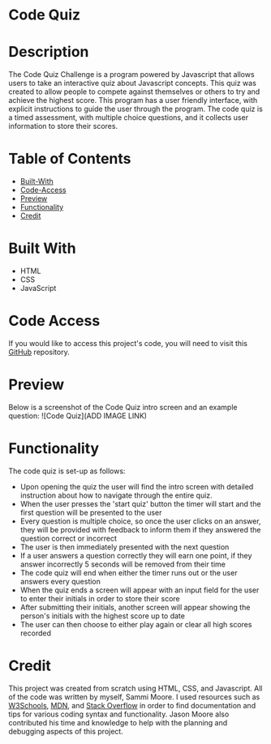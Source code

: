 # Code Quiz

# Description

The Code Quiz Challenge is a program powered by Javascript that allows users to take an interactive quiz about Javascript concepts. This quiz was created to allow people to compete against themselves or others to try and achieve the highest score. This program has a user friendly interface, with explicit instructions to guide the user through the program. The code quiz is a timed assessment, with multiple choice questions, and it collects user information to store their scores. 

# Table of Contents

- [Built-With](#built-with)
- [Code-Access](#code-access)
- [Preview](#preview)
- [Functionality](#functionality)
- [Credit](#credit)

# Built With
- HTML
- CSS
- JavaScript

# Code Access
If you would like to access this project's code, you will need to visit this [GitHub](LINK) repository.

# Preview
Below is a screenshot of the Code Quiz intro screen and an example question:
![Code Quiz](ADD IMAGE LINK)

# Functionality

The code quiz is set-up as follows:
- Upon opening the quiz the user will find the intro screen with detailed instruction about how to navigate through the entire quiz.
- When the user presses the 'start quiz' button the timer will start and the first question will be presented to the user
- Every question is multiple choice, so once the user clicks on an answer, they will be provided with feedback to inform them if they answered the question correct or incorrect
- The user is then immediately presented with the next question
- If a user answers a question correctly they will earn one point, if they answer incorrectly 5 seconds will be removed from their time
- The code quiz will end when either the timer runs out or the user answers every question
- When the quiz ends a screen will appear with an input field for the user to enter their initials in order to store their score
- After submitting their initials, another screen will appear showing the person's initials with the highest score up to date
- The user can then choose to either play again or clear all high scores recorded

# Credit

This project was created from scratch using HTML, CSS, and Javascript. All of the code was written by myself, Sammi Moore. I used resources such as [W3Schools](https://www.w3schools.com/), [MDN](https://developer.mozilla.org/en-US/), and [Stack Overflow](https://stackoverflow.com/) in order to find documentation and tips for various coding syntax and functionality. Jason Moore also contributed his time and knowledge to help with the planning and debugging aspects of this project. 